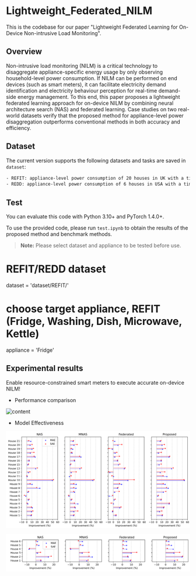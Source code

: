 # Lightweight_Federated_NILM

This is the codebase for our paper "Lightweight Federated Learning for On-Device Non-intrusive Load Monitoring".

## Overview

Non-intrusive load monitoring (NILM) is a critical technology to disaggregate appliance-specific energy usage by only observing household-level power consumption. If NILM can be performed on end devices (such as smart meters), it can facilitate electricity demand identification and electricity behaviour perception for real-time demand-side energy management. To this end, this paper proposes a lightweight federated learning approach for on-device NILM by combining neural architecture search (NAS) and federated learning. Case studies on two real-world datasets verify that the proposed method for appliance-level power disaggregation outperforms conventional methods in both accuracy and efficiency.

## Dataset

The current version supports the following datasets and tasks are saved in `dataset`:

```bash
- REFIT: appliance-level power consumption of 20 houses in UK with a time resolution of 8 seconds.
- REDD: appliance-level power consumption of 6 houses in USA with a time resolution of 3 seconds.
```

## Test
You can evaluate this code with Python 3.10+ and PyTorch 1.4.0+.

To use the provided code, please run `test.ipynb` to obtain the results of the proposed method and benchmark methods.

> **Note:** Please select dataset and appliance to be tested before use.

# REFIT/REDD dataset
dataset = 'dataset/REFIT/'

# choose target appliance, REFIT (Fridge, Washing, Dish, Microwave, Kettle)
appliance = 'Fridge'

## Experimental results

Enable resource-constrained smart meters to execute accurate on-device NILM!

- Performance comparison

![content](figures/performance_evaluation.png)

- Model Effectiveness

![content](figures/House_comparison_REFIT.png)

![content](figures/House_comparison_REDD.png)